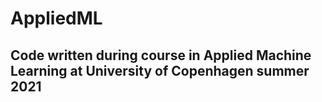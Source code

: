 # AppliedML
## Code written during course in Applied Machine Learning at University of Copenhagen summer 2021
